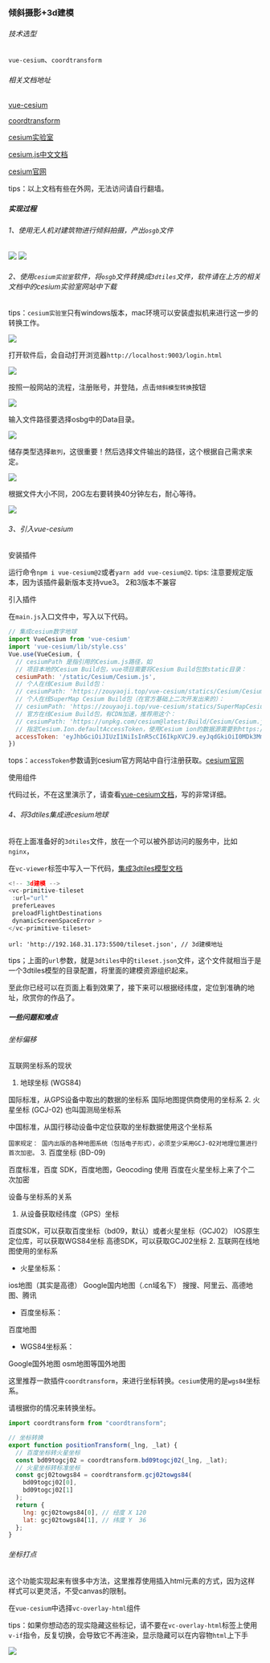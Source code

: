 
### 倾斜摄影+3d建模

###### 技术选型

`vue-cesium`、`coordtransform`

###### 相关文档地址

[vue-cesium](https://zouyaoji.top/vue-cesium-v2/#/zh/start/usage "vue-cesium")

[coordtransform](https://www.npmjs.com/package/coordtransform "coordtransform")

[cesium实验室](http://www.cesiumlab.com/ "cesium实验室")

[cesium.js中文文档](http://cesiumcn.org/guide/ "cesium.js中文文档")

[cesium官网](https://cesium.com/platform/cesiumjs/ "cesium官网")

tips：以上文档有些在外网，无法访问请自行翻墙。

##### 实现过程

###### 1、使用无人机对建筑物进行倾斜拍摄，产出`osgb`文件

![](images/170ecd4502aa3545.png)
![](images/170ecd4a2f312bef.png)

###### 2、使用`cesium实验室`软件，将`osgb`文件转换成`3dtiles`文件，软件请在上方的相关文档中的cesium实验室网站中下载

tips：`cesium实验室`只有windows版本，mac环境可以安装虚拟机来进行这一步的转换工作。

![](images/170ecd8160c793bb.png)

打开软件后，会自动打开浏览器`http://localhost:9003/login.html`

![](images/170ecd9ab3b3b34f.png)

按照一般网站的流程，注册账号，并登陆，点击`倾斜模型转换`按钮

![](images/170ecdaac5450d7b.png)

输入文件路径要选择osbg中的Data目录。

![](images/170ecdc1290489e5.png)

储存类型选择`散列`，这很重要！然后选择文件输出的路径，这个根据自己需求来定。

![](images/170ecdd441abbd32.png)

根据文件大小不同，20G左右要转换40分钟左右，耐心等待。

![](images/170ecdf2400f43d3.png)

###### 3、引入vue-cesium

安装插件

运行命令`npm i vue-cesium@2`或者`yarn add vue-cesium@2`.
tips: 注意要规定版本，因为该插件最新版本支持vue3。 2和3版本不兼容

引入插件

在`main.js`入口文件中，写入以下代码。

```javascript
// 集成cesium数字地球
import VueCesium from 'vue-cesium'
import 'vue-cesium/lib/style.css'
Vue.use(VueCesium, {
  // cesiumPath 是指引用的Cesium.js路径，如
  // 项目本地的Cesium Build包，vue项目需要将Cesium Build包放static目录：
  cesiumPath: '/static/Cesium/Cesium.js',
  // 个人在线Cesium Build包：
  // cesiumPath: 'https://zouyaoji.top/vue-cesium/statics/Cesium/Cesium.js'
  // 个人在线SuperMap Cesium Build包（在官方基础上二次开发出来的）：
  // cesiumPath: 'https://zouyaoji.top/vue-cesium/statics/SuperMapCesium/Cesium.js'
  // 官方在线Cesium Build包，有CDN加速，推荐用这个：
  // cesiumPath: 'https://unpkg.com/cesium@latest/Build/Cesium/Cesium.js',
  // 指定Cesium.Ion.defaultAccessToken，使用Cesium ion的数据源需要到https://cesium.com/ion/申请一个账户，获取Access Token。不指定的话可能导致 Cesium 在线影像加载不了
  accessToken: 'eyJhbGciOiJIUzI1NiIsInR5cCI6IkpXVCJ9.eyJqdGkiOiI0MDk3MmVkYy1lZjM3LTQ3YTgtOGRmOS0yYmE5MWVkYjg3NzYiLCJpZCI6MTA0NDIwLCJpYXQiOjE2NjAyMDMxNjR9.zjOBcyV9oNPHQ43Ra-xjmwDdFiqarWvxgj_wAAR3TLM'
})
```

tops：`accessToken`参数请到cesium官方网站中自行注册获取。[cesium官网](https://cesium.com/platform/cesiumjs/ "cesium官网")

使用组件

代码过长，不在这里演示了，请查看[vue-cesium文档](https://zouyaoji.top/vue-cesium-v2/#/zh/imageryLayer/vc-provider-imagery-baidumap "vue-cesium文档")，写的非常详细。

###### 4、将3dtiles集成进cesium地球

将在上面准备好的`3dtiles`文件，放在一个可以被外部访问的服务中，比如`nginx`，

在`vc-viewer`标签中写入一下代码，[集成3dtiles模型文档](https://zouyaoji.top/vue-cesium-v2/#/zh/primitive/vc-primitive-tileset "集成3dtiles模型文档")

```javascript
<!-- 3d建模 -->
<vc-primitive-tileset
 :url="url"
 preferLeaves
 preloadFlightDestinations
 dynamicScreenSpaceError >
</vc-primitive-tileset>
```

`url: 'http://192.168.31.173:5500/tileset.json', // 3d建模地址`

tips；上面的`url`参数，就是`3dtiles`中的`tileset.json`文件，这个文件就相当于是一个3dtiles模型的目录配置，将里面的建模资源组织起来。

至此你已经可以在页面上看到效果了，接下来可以根据经纬度，定位到准确的地址，欣赏你的作品了。

##### 一些问题和难点

###### 坐标偏移

互联网坐标系的现状

1. 地球坐标 (WGS84)

国际标准，从GPS设备中取出的数据的坐标系
国际地图提供商使用的坐标系
2. 火星坐标 (GCJ-02)  也叫国测局坐标系

中国标准，从国行移动设备中定位获取的坐标数据使用这个坐标系

`国家规定： 国内出版的各种地图系统（包括电子形式），必须至少采用GCJ-02对地理位置进行首次加密。`
3. 百度坐标 (BD-09)

百度标准，百度 SDK，百度地图，Geocoding 使用
百度在火星坐标上来了个二次加密

设备与坐标系的关系

1. 从设备获取经纬度（GPS）坐标

百度SDK，可以获取百度坐标（bd09，默认）或者火星坐标（GCJ02）
IOS原生定位库，可以获取WGS84坐标
高德SDK，可以获取GCJ02坐标
2. 互联网在线地图使用的坐标系

- 火星坐标系：

ios地图（其实是高德）
Google国内地图（.cn域名下）
搜搜、阿里云、高德地图、腾讯

- 百度坐标系：

百度地图

- WGS84坐标系：

Google国外地图
osm地图等国外地图

这里推荐一款插件`coordtransform`，来进行坐标转换。`cesium`使用的是`wgs84`坐标系。

请根据你的情况来转换坐标。

```javascript
import coordtransform from "coordtransform";

// 坐标转换
export function positionTransform(_lng, _lat) {
  // 百度坐标转火星坐标
  const bd09togcj02 = coordtransform.bd09togcj02(_lng, _lat);
  // 火星坐标转标准坐标
  const gcj02towgs84 = coordtransform.gcj02towgs84(
    bd09togcj02[0],
    bd09togcj02[1]
  );
  return {
    lng: gcj02towgs84[0], // 经度 X 120
    lat: gcj02towgs84[1], // 纬度 Y  36
  };
}
```

###### 坐标打点

这个功能实现起来有很多中方法，这里推荐使用插入html元素的方式，因为这样样式可以更灵活，不受canvas的限制。

在`vue-cesium`中选择`vc-overlay-html`组件

tips：如果你想动态的现实隐藏这些标记，请不要在`vc-overlay-html`标签上使用`v-if`指令，反复切换，会导致它不再渲染，显示隐藏可以在内容物`html`上下手

![](images/170ecff5259e69f7.png)
